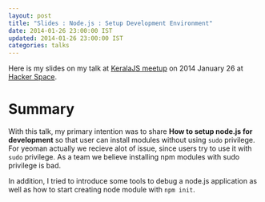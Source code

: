 ```yaml
---
layout: post
title: "Slides : Node.js : Setup Development Environment"
date: 2014-01-26 23:00:00 IST
updated: 2014-01-26 23:00:00 IST
categories: talks
---
```


Here is my slides on my talk at [KeralaJS meetup](http://keralajs.org/) on 2014 January 26 at [Hacker Space](http://hackerspace.aisat.ac.in/).

# Summary

With this talk, my primary intention was to share **How to setup node.js for development** so that user can install modules without using `sudo` privilege. For yeoman actually we recieve alot of issue, since users try to use it with `sudo` privilege. As a team we believe installing npm modules with sudo privilege is bad.

In addition, I tried to introduce some tools to debug a node.js application as well as how to start creating node module with `npm init`.

<script async class="speakerdeck-embed" data-id="276e03a068db013133ba7691c1dda2be" data-ratio="1.29456384323641" src="//speakerdeck.com/assets/embed.js"></script>
